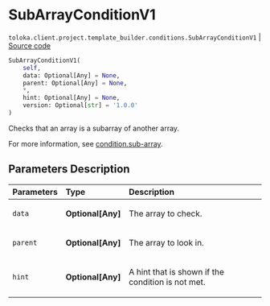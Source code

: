 # SubArrayConditionV1
`toloka.client.project.template_builder.conditions.SubArrayConditionV1` | [Source code](https://github.com/Toloka/toloka-kit/blob/v1.2.3/src/client/project/template_builder/conditions.py#L245)

```python
SubArrayConditionV1(
    self,
    data: Optional[Any] = None,
    parent: Optional[Any] = None,
    *,
    hint: Optional[Any] = None,
    version: Optional[str] = '1.0.0'
)
```

Checks that an array is a subarray of another array.


For more information, see [condition.sub-array](https://toloka.ai/docs/template-builder/reference/condition.sub-array).

## Parameters Description

| Parameters | Type | Description |
| :----------| :----| :-----------|
`data`|**Optional\[Any\]**|<p>The array to check.</p>
`parent`|**Optional\[Any\]**|<p>The array to look in.</p>
`hint`|**Optional\[Any\]**|<p>A hint that is shown if the condition is not met.</p>
